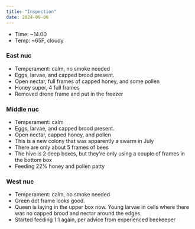 ```yaml
---
title: "Inspection"
date: 2024-09-06
---
```



- Time: ~14.00
- Temp: ~65F, cloudy

### East nuc

- Temperament: calm, no smoke needed
- Eggs, larvae, and capped brood present.
- Open nectar, full frames of capped honey, and some pollen
- Honey super, 4 full frames
- Removed drone frame and put in the freezer

### Middle nuc

- Temperament: calm
- Eggs, larvae, and capped brood present.
- Open nectar, capped honey, and pollen
- This is a new colony that was apparently a swarm in July
- There are only about 5 frames of bees
- The hive is 2 deep boxes, but they're only using a couple of frames in the bottom box
- Feeding 22% honey and pollen patty

### West nuc

- Temperament: calm, no smoke needed
- Green dot frame looks good.
- Queen is laying in the upper box now. Young larvae in cells where there was no capped brood and nectar around the edges.
- Started feeding 1:1 again, per advice from experienced beekeeper